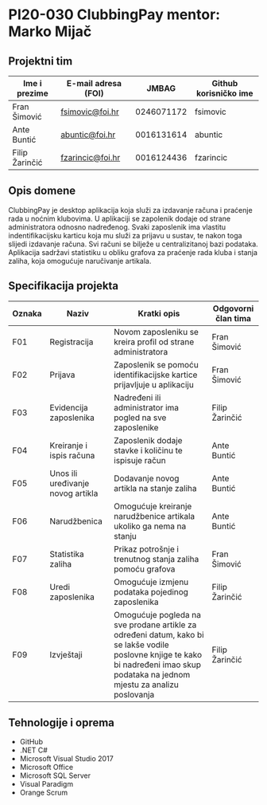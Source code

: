 # PI20-030 ClubbingPay mentor: Marko Mijač

## Projektni tim

Ime i prezime | E-mail adresa (FOI) | JMBAG | Github korisničko ime
------------  | ------------------- | ----- | ---------------------
Fran Šimović| fsimovic@foi.hr| 0246071172 | fsimovic
Ante Buntić | abuntic@foi.hr | 0016131614 | abuntic
Filip Žarinčić | fzarincic@foi.hr | 0016124436 | fzarincic

## Opis domene
ClubbingPay je desktop aplikacija koja služi za izdavanje računa i praćenje rada u noćnim klubovima. U aplikaciji se zapolenik dodaje od strane administratora odnosno nadređenog. Svaki zaposlenik ima vlastitu indentifikacijsku karticu koja mu služi za prijavu u sustav, te nakon toga slijedi izdavanje računa. Svi računi se bilježe u centralizitanoj bazi podataka. Aplikacija sadržavi statistiku u obliku grafova za praćenje rada kluba i stanja zaliha, koja omogućuje naručivanje artikala.

## Specifikacija projekta

Oznaka | Naziv | Kratki opis | Odgovorni član tima
------ | ----- | ----------- | -------------------
F01 | Registracija | Novom zaposleniku se kreira profil od strane administratora | Fran Šimović
F02 | Prijava | Zaposlenik se pomoću identifikacijske kartice prijavljuje u aplikaciju | Fran Šimović
F03 | Evidencija zaposlenika | Nadređeni ili administrator ima pogled na sve zaposlenike | Filip Žarinčić
F04 | Kreiranje i ispis računa | Zaposlenik dodaje stavke i količinu te ispisuje račun | Ante Buntić
F05 | Unos ili uređivanje novog artikla | Dodavanje novog artikla na stanje zaliha | Ante Buntić
F06 | Narudžbenica | Omogućuje kreiranje narudžbenice artikala ukoliko ga nema na stanju | Ante Buntić
F07 | Statistika zaliha | Prikaz potrošnje i trenutnog stanja zaliha pomoću grafova | Fran Šimović
F08 | Uredi zaposlenika | Omogućuje izmjenu podataka pojedinog zaposlenika | Filip Žarinčić
F09 | Izvještaji | Omogućuje pogleda na sve prodane artikle za određeni datum, kako bi se lakše vodile poslovne knjige te kako bi nadređeni imao skup podataka na jednom mjestu za analizu poslovanja | Filip Žarinčić

## Tehnologije i oprema
- GitHub
- .NET C#
- Microsoft Visual Studio 2017
- Microsoft Office
- Microsoft SQL Server
- Visual Paradigm
- Orange Scrum
